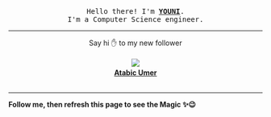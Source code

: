 <p align='center'>
    <samp>Hello there! I'm <b><a href='https://github.com/abdelyouni'>YOUNI</a></b>.<br>
        I'm a Computer Science engineer.
    </samp>
</p>
<hr>
<p align='center'>
    <span>Say hi ✋ to my new follower </span></br></br>
    <img src='https://itspot.ma/github/Atabic_avatar.png'><b></br>
    <a href='https://github.com/Atabic'>Atabic Umer</a></b></br></br>
</p>
<hr>
<b>Follow me, then refresh this page to see the Magic ✨😉</b>